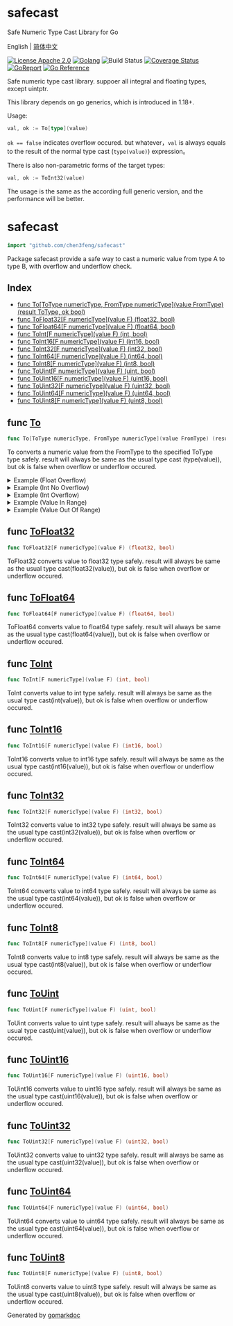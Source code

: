 # safecast

Safe Numeric Type Cast Library for Go

English | [简体中文](README_zh.md)

[![License Apache 2.0](https://img.shields.io/badge/License-Apache_2.0-red.svg)](COPYING)
[![Golang](https://img.shields.io/badge/Language-go1.18+-blue.svg)](https://go.dev/)
![Build Status](https://github.com/chen3feng/safecast/actions/workflows/go.yml/badge.svg)
[![Coverage Status](https://coveralls.io/repos/github/chen3feng/safecast/badge.svg?branch=master)](https://coveralls.io/github/chen3feng/safecast?branch=master)
[![GoReport](https://goreportcard.com/badge/github.com/securego/gosec)](https://goreportcard.com/report/github.com/chen3feng/safecast)
[![Go Reference](https://pkg.go.dev/badge/github.com/chen3feng/safecast.svg)](https://pkg.go.dev/github.com/chen3feng/safecast)

Safe numeric type cast library. suppoer all integral and floating types, except uintptr.

This library depends on go generics, which is introduced in 1.18+.

Usage:

```go
val, ok := To[type](value)
```

`ok == false` indicates overflow occured. but whatever，`val` is always equals to the result of the normal type cast (`type(value)`) expression。

There is also non-parametric forms of the target types:

````go
val, ok := ToInt32(value)
````

The usage is the same as the according full generic version, and the performance will be better.

<!-- gomarkdoc:embed:start -->

<!-- Code generated by gomarkdoc. DO NOT EDIT -->

# safecast

```go
import "github.com/chen3feng/safecast"
```

Package safecast provide a safe way to cast a numeric value from type A to type B, with overflow and underflow check.

## Index

- [func To[ToType numericType, FromType numericType](value FromType) (result ToType, ok bool)](<#func-to>)
- [func ToFloat32[F numericType](value F) (float32, bool)](<#func-tofloat32>)
- [func ToFloat64[F numericType](value F) (float64, bool)](<#func-tofloat64>)
- [func ToInt[F numericType](value F) (int, bool)](<#func-toint>)
- [func ToInt16[F numericType](value F) (int16, bool)](<#func-toint16>)
- [func ToInt32[F numericType](value F) (int32, bool)](<#func-toint32>)
- [func ToInt64[F numericType](value F) (int64, bool)](<#func-toint64>)
- [func ToInt8[F numericType](value F) (int8, bool)](<#func-toint8>)
- [func ToUint[F numericType](value F) (uint, bool)](<#func-touint>)
- [func ToUint16[F numericType](value F) (uint16, bool)](<#func-touint16>)
- [func ToUint32[F numericType](value F) (uint32, bool)](<#func-touint32>)
- [func ToUint64[F numericType](value F) (uint64, bool)](<#func-touint64>)
- [func ToUint8[F numericType](value F) (uint8, bool)](<#func-touint8>)


## func [To](<https://github.com/chen3feng/safecast/blob/master/generics.go#L12>)

```go
func To[ToType numericType, FromType numericType](value FromType) (result ToType, ok bool)
```

To converts a numeric value from the FromType to the specified ToType type safely. result will always be same as the usual type cast \(type\(value\)\), but ok is false when overflow or underflow occured.

<details><summary>Example (Float Overflow)</summary>
<p>

```go
package main

import (
	"fmt"
	"github.com/chen3feng/safecast"
	"math"
)

func main() {
	n, ok := safecast.To[float32](math.MaxFloat32 * 2)
	fmt.Print(n, ok)
}
```

#### Output

```
+Inf false
```

</p>
</details>

<details><summary>Example (Int No Overflow)</summary>
<p>

```go
package main

import (
	"fmt"
	"github.com/chen3feng/safecast"
)

func main() {
	b, ok := safecast.To[byte](255)
	fmt.Print(b, ok)
}
```

#### Output

```
255 true
```

</p>
</details>

<details><summary>Example (Int Overflow)</summary>
<p>

```go
package main

import (
	"fmt"
	"github.com/chen3feng/safecast"
)

func main() {
	b, ok := safecast.To[byte](256)
	fmt.Print(b, ok)
}
```

#### Output

```
0 false
```

</p>
</details>

<details><summary>Example (Value In Range)</summary>
<p>

```go
package main

import (
	"fmt"
	"github.com/chen3feng/safecast"
)

func main() {
	n, ok := safecast.To[uint](1)
	fmt.Print(n, ok)
}
```

#### Output

```
1 true
```

</p>
</details>

<details><summary>Example (Value Out Of Range)</summary>
<p>

```go
package main

import (
	"fmt"
	"github.com/chen3feng/safecast"
)

func main() {
	n, ok := safecast.To[uint32](-1)
	fmt.Print(n, ok)
}
```

#### Output

```
4294967295 false
```

</p>
</details>

## func [ToFloat32](<https://github.com/chen3feng/safecast/blob/master/generics.go#L398>)

```go
func ToFloat32[F numericType](value F) (float32, bool)
```

ToFloat32 converts value to float32 type safely. result will always be same as the usual type cast\(float32\(value\)\), but ok is false when overflow or underflow occured.

## func [ToFloat64](<https://github.com/chen3feng/safecast/blob/master/generics.go#L432>)

```go
func ToFloat64[F numericType](value F) (float64, bool)
```

ToFloat64 converts value to float64 type safely. result will always be same as the usual type cast\(float64\(value\)\), but ok is false when overflow or underflow occured.

## func [ToInt](<https://github.com/chen3feng/safecast/blob/master/generics.go#L194>)

```go
func ToInt[F numericType](value F) (int, bool)
```

ToInt converts value to int type safely. result will always be same as the usual type cast\(int\(value\)\), but ok is false when overflow or underflow occured.

## func [ToInt16](<https://github.com/chen3feng/safecast/blob/master/generics.go#L92>)

```go
func ToInt16[F numericType](value F) (int16, bool)
```

ToInt16 converts value to int16 type safely. result will always be same as the usual type cast\(int16\(value\)\), but ok is false when overflow or underflow occured.

## func [ToInt32](<https://github.com/chen3feng/safecast/blob/master/generics.go#L126>)

```go
func ToInt32[F numericType](value F) (int32, bool)
```

ToInt32 converts value to int32 type safely. result will always be same as the usual type cast\(int32\(value\)\), but ok is false when overflow or underflow occured.

## func [ToInt64](<https://github.com/chen3feng/safecast/blob/master/generics.go#L160>)

```go
func ToInt64[F numericType](value F) (int64, bool)
```

ToInt64 converts value to int64 type safely. result will always be same as the usual type cast\(int64\(value\)\), but ok is false when overflow or underflow occured.

## func [ToInt8](<https://github.com/chen3feng/safecast/blob/master/generics.go#L58>)

```go
func ToInt8[F numericType](value F) (int8, bool)
```

ToInt8 converts value to int8 type safely. result will always be same as the usual type cast\(int8\(value\)\), but ok is false when overflow or underflow occured.

## func [ToUint](<https://github.com/chen3feng/safecast/blob/master/generics.go#L364>)

```go
func ToUint[F numericType](value F) (uint, bool)
```

ToUint converts value to uint type safely. result will always be same as the usual type cast\(uint\(value\)\), but ok is false when overflow or underflow occured.

## func [ToUint16](<https://github.com/chen3feng/safecast/blob/master/generics.go#L262>)

```go
func ToUint16[F numericType](value F) (uint16, bool)
```

ToUint16 converts value to uint16 type safely. result will always be same as the usual type cast\(uint16\(value\)\), but ok is false when overflow or underflow occured.

## func [ToUint32](<https://github.com/chen3feng/safecast/blob/master/generics.go#L296>)

```go
func ToUint32[F numericType](value F) (uint32, bool)
```

ToUint32 converts value to uint32 type safely. result will always be same as the usual type cast\(uint32\(value\)\), but ok is false when overflow or underflow occured.

## func [ToUint64](<https://github.com/chen3feng/safecast/blob/master/generics.go#L330>)

```go
func ToUint64[F numericType](value F) (uint64, bool)
```

ToUint64 converts value to uint64 type safely. result will always be same as the usual type cast\(uint64\(value\)\), but ok is false when overflow or underflow occured.

## func [ToUint8](<https://github.com/chen3feng/safecast/blob/master/generics.go#L228>)

```go
func ToUint8[F numericType](value F) (uint8, bool)
```

ToUint8 converts value to uint8 type safely. result will always be same as the usual type cast\(uint8\(value\)\), but ok is false when overflow or underflow occured.



Generated by [gomarkdoc](<https://github.com/princjef/gomarkdoc>)


<!-- gomarkdoc:embed:end -->
